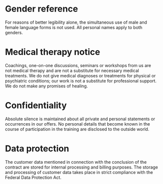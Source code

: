 # Gender reference
For reasons of better legibility alone, the simultaneous use of male and female language forms is not used. All personal names apply to both genders.

# Medical therapy notice
Coachings, one-on-one discussions, seminars or workshops from us are not medical therapy and are not a substitute for necessary medical treatments. We do not give medical diagnoses or treatments for physical or psychiatric conditions; our work is not a substitute for professional support. We do not make any promises of healing.

# Confidentiality
Absolute silence is maintained about all private and personal statements or occurrences in our offers. No personal details that become known in the course of participation in the training are disclosed to the outside world.

# Data protection
The customer data mentioned in connection with the conclusion of the contract are stored for internal processing and billing purposes. The storage and processing of customer data takes place in strict compliance with the Federal Data Protection Act.
